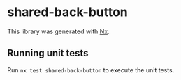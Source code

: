 # shared-back-button

This library was generated with [Nx](https://nx.dev).

## Running unit tests

Run `nx test shared-back-button` to execute the unit tests.
